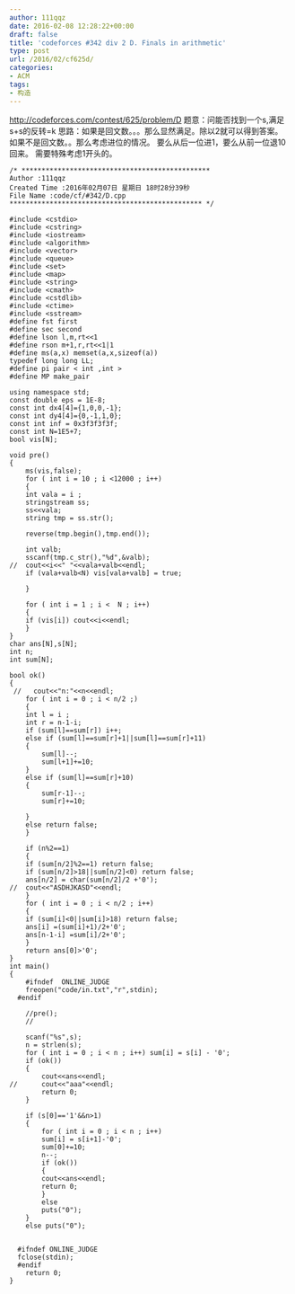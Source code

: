 ```yaml
---
author: 111qqz
date: 2016-02-08 12:28:22+00:00
draft: false
title: 'codeforces #342 div 2 D. Finals in arithmetic'
type: post
url: /2016/02/cf625d/
categories:
- ACM
tags:
- 构造
---
```


http://codeforces.com/contest/625/problem/D
题意：问能否找到一个s,满足s+s的反转=k
思路：如果是回文数。。。那么显然满足。除以2就可以得到答案。
     如果不是回文数。。那么考虑进位的情况。
     要么从后一位进1，要么从前一位退10回来。
     需要特殊考虑1开头的。
     

    
    /* ***********************************************
    Author :111qqz
    Created Time :2016年02月07日 星期日 18时28分39秒
    File Name :code/cf/#342/D.cpp
    ************************************************ */
    
    #include <cstdio>
    #include <cstring>
    #include <iostream>
    #include <algorithm>
    #include <vector>
    #include <queue>
    #include <set>
    #include <map>
    #include <string>
    #include <cmath>
    #include <cstdlib>
    #include <ctime>
    #include <sstream>
    #define fst first
    #define sec second
    #define lson l,m,rt<<1
    #define rson m+1,r,rt<<1|1
    #define ms(a,x) memset(a,x,sizeof(a))
    typedef long long LL;
    #define pi pair < int ,int >
    #define MP make_pair
    
    using namespace std;
    const double eps = 1E-8;
    const int dx4[4]={1,0,0,-1};
    const int dy4[4]={0,-1,1,0};
    const int inf = 0x3f3f3f3f;
    const int N=1E5+7;
    bool vis[N];
    
    void pre()
    {
        ms(vis,false);
        for ( int i = 10 ; i <12000 ; i++)
        {
    	int vala = i ;
    	stringstream ss;
    	ss<<vala;
    	string tmp = ss.str();
    	
    	reverse(tmp.begin(),tmp.end());
    
    	int valb;
    	sscanf(tmp.c_str(),"%d",&valb);
    //	cout<<i<<" "<<vala+valb<<endl;
    	if (vala+valb<N) vis[vala+valb] = true;
    	
        }
    
        for ( int i = 1 ; i <  N ; i++)
        {
    	if (vis[i]) cout<<i<<endl;
        }
    }
    char ans[N],s[N];
    int n;
    int sum[N];
    
    bool ok()
    {
     //   cout<<"n:"<<n<<endl;
        for ( int i = 0 ; i < n/2 ;)
        {
    	int l = i ;
    	int r = n-1-i;
    	if (sum[l]==sum[r]) i++;
    	else if (sum[l]==sum[r]+1||sum[l]==sum[r]+11)
    	{
    	    sum[l]--;
    	    sum[l+1]+=10;
    	}
    	else if (sum[l]==sum[r]+10)
    	{
    	    sum[r-1]--;
    	    sum[r]+=10;
    
    	}
    	else return false;
        }
    
        if (n%2==1)
        {
    	if (sum[n/2]%2==1) return false;
    	if (sum[n/2]>18||sum[n/2]<0) return false;
    	ans[n/2] = char(sum[n/2]/2 +'0');
    //	cout<<"ASDHJKASD"<<endl;
        }
        for ( int i = 0 ; i < n/2 ; i++)
        {
    	if (sum[i]<0||sum[i]>18) return false;
    	ans[i] =(sum[i]+1)/2+'0';
    	ans[n-1-i] =sum[i]/2+'0';
        }
        return ans[0]>'0';
    }
    int main()
    {
    	#ifndef  ONLINE_JUDGE 
    	freopen("code/in.txt","r",stdin);
      #endif
    
    	//pre();
    	//
    	
    	scanf("%s",s);
    	n = strlen(s);
    	for ( int i = 0 ; i < n ; i++) sum[i] = s[i] - '0';
    	if (ok())
    	{
    	    cout<<ans<<endl;
    //	    cout<<"aaa"<<endl;
    	    return 0;
    	}
    
    	if (s[0]=='1'&&n>1)
    	{
    	    for ( int i = 0 ; i < n ; i++)
    		sum[i] = s[i+1]-'0';
    	    sum[0]+=10;
    	    n--;
    	    if (ok())
    	    {
    		cout<<ans<<endl;
    		return 0;
    	    }
    	    else
    		puts("0");
    	}
    	else puts("0");
    	
    
      #ifndef ONLINE_JUDGE  
      fclose(stdin);
      #endif
        return 0;
    }
    



